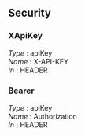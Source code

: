 
<a name="securityscheme"></a>
## Security

<a name="xapikey"></a>
### XApiKey
*Type* : apiKey  
*Name* : X-API-KEY  
*In* : HEADER


<a name="bearer"></a>
### Bearer
*Type* : apiKey  
*Name* : Authorization  
*In* : HEADER



